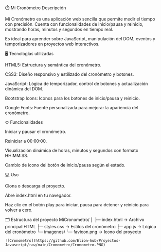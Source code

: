 ⏱️ Mi Cronómetro
Descripción

Mi Cronómetro es una aplicación web sencilla que permite medir el tiempo con precisión. Cuenta con funcionalidades de inicio/pausa y reinicio, mostrando horas, minutos y segundos en tiempo real.

Es ideal para aprender sobre JavaScript, manipulación del DOM, eventos y temporizadores en proyectos web interactivos.

🖥️ Tecnologías utilizadas

HTML5: Estructura y semántica del cronómetro.

CSS3: Diseño responsivo y estilizado del cronómetro y botones.

JavaScript: Lógica de temporizador, control de botones y actualización dinámica del DOM.

Bootstrap Icons: Iconos para los botones de inicio/pausa y reinicio.

Google Fonts: Fuente personalizada para mejorar la apariencia del cronómetro.

⚙️ Funcionalidades

Iniciar y pausar el cronómetro.

Reiniciar a 00:00:00.

Visualización dinámica de horas, minutos y segundos con formato HH:MM:SS.

Cambio de icono del botón de inicio/pausa según el estado.

💻 Uso

Clona o descarga el proyecto.

Abre index.html en tu navegador.

Haz clic en el botón play para iniciar, pausa para detener y reinicio para volver a cero.

🗂️ Estructura del proyecto
MiCronometro/
│
├─ index.html          → Archivo principal HTML
├─ styles.css          → Estilos del cronómetro
├─ app.js              → Lógica del cronómetro
└─ imagenes/
    └─ favicon.png     → Icono del proyecto

    ![Cronometro](https://github.com/Elion-hub/Proyectos-Javascript/raw/main/Cronometro/Cronometro.PNG)